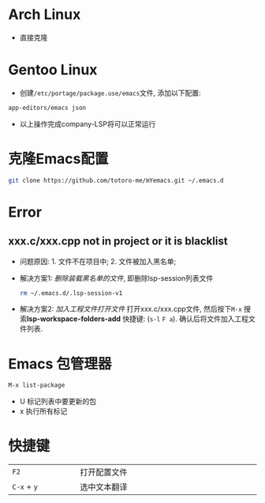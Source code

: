 # Arch Linux
- 直接克隆
# Gentoo Linux
- 创建`/etc/portage/package.use/emacs`文件, 添加以下配置:
```bash
app-editors/emacs json
```
- 以上操作完成company-LSP将可以正常运行

# 克隆Emacs配置
```bash
git clone https://github.com/totoro-me/mYemacs.git ~/.emacs.d
```

# Error
## xxx.c/xxx.cpp not in project or it is blacklist
- 问题原因: 1. 文件不在项目中; 2. 文件被加入黑名单;
- 解决方案1: *删除装载黑名单的文件*, 即删除lsp-session列表文件
    ```bash
    rm ~/.emacs.d/.lsp-session-v1
    ```
    
- 解决方案2: *加入工程文件打开文件* 打开xxx.c/xxx.cpp文件, 然后按下`M-x` 搜索**lsp-workspace-folders-add** 快捷键: (`s-l` `F a`). 确认后将文件加入工程文件列表.


# Emacs 包管理器
```bash
M-x list-package
```

- U 标记列表中要更新的包
- x 执行所有标记

# 快捷键

<table>
    <tr>
    	<td width="200"><code>F2</code></td>
        <td width="600">打开配置文件</td>
    </tr>
    <tr>
    	<td width="200"><code>C-x</code> + <code>y</code></td>
        <td width="600">选中文本翻译</td>
    </tr>
</table>





